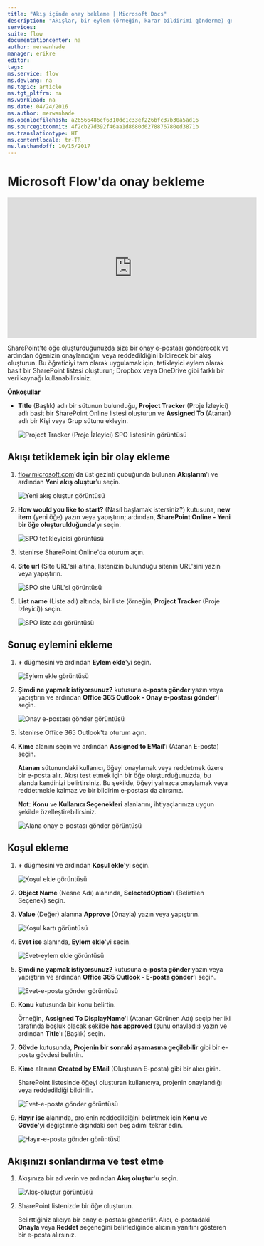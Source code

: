 ```yaml
---
title: "Akış içinde onay bekleme | Microsoft Docs"
description: "Akışlar, bir eylem (örneğin, karar bildirimi gönderme) gerçekleştirmeden önce bir dış olayın gerçekleşmesini (örneğin, kullanıcının değişiklikleri onaylaması veya reddetmesi) bekleyebilir."
services: 
suite: flow
documentationcenter: na
author: merwanhade
manager: erikre
editor: 
tags: 
ms.service: flow
ms.devlang: na
ms.topic: article
ms.tgt_pltfrm: na
ms.workload: na
ms.date: 04/24/2016
ms.author: merwanhade
ms.openlocfilehash: a26566486cf6310dc1c33ef226bfc37b30a5ad16
ms.sourcegitcommit: 4f2cb27d392f46aa1d8680d6278876780ed3871b
ms.translationtype: HT
ms.contentlocale: tr-TR
ms.lasthandoff: 10/15/2017
---
```

# <a name="wait-for-approval-in-microsoft-flow"></a>Microsoft Flow'da onay bekleme
<iframe width="560" height="315" src="https://www.youtube.com/embed/W6oxcYRtW-8?list=PL8nfc9haGeb55I9wL9QnWyHp3ctU2_ThF" frameborder="0" allowfullscreen></iframe>

SharePoint'te öğe oluşturduğunuzda size bir onay e-postası gönderecek ve ardından öğenizin onaylandığını veya reddedildiğini bildirecek bir akış oluşturun. Bu öğreticiyi tam olarak uygulamak için, tetikleyici eylem olarak basit bir SharePoint listesi oluşturun; Dropbox veya OneDrive gibi farklı bir veri kaynağı kullanabilirsiniz.

**Önkoşullar**

* **Title** (Başlık) adlı bir sütunun bulunduğu, **Project Tracker** (Proje İzleyici) adlı basit bir SharePoint Online listesi oluşturun ve **Assigned To** (Atanan) adlı bir Kişi veya Grup sütunu ekleyin.
  
   ![Project Tracker (Proje İzleyici) SPO listesinin görüntüsü](./media/wait-for-approvals/project-tracker.png)

## <a name="add-an-event-to-trigger-the-flow"></a>Akışı tetiklemek için bir olay ekleme
1. [flow.microsoft.com](https://flow.microsoft.com)'da üst gezinti çubuğunda bulunan **Akışlarım**'ı ve ardından **Yeni akış oluştur**'u seçin.
   
    ![Yeni akış oluştur görüntüsü](./media/wait-for-approvals/create-a-new-flow.png)
2. **How would you like to start?** (Nasıl başlamak istersiniz?) kutusuna, **new item** (yeni öğe) yazın veya yapıştırın; ardından, **SharePoint Online - Yeni bir öğe oluşturulduğunda**'yı seçin.
   
    ![SPO tetikleyicisi görüntüsü](./media/wait-for-approvals/send-approval-email-select-2.png)
3. İstenirse SharePoint Online'da oturum açın.
4. **Site url** (Site URL'si) altına, listenizin bulunduğu sitenin URL'sini yazın veya yapıştırın.
   
    ![SPO site URL'si görüntüsü](./media/wait-for-approvals/SPO-site-url.png)
5. **List name** (Liste adı) altında, bir liste (örneğin, **Project Tracker** (Proje İzleyici)) seçin.
   
    ![SPO liste adı görüntüsü](./media/wait-for-approvals/SPO-list-name.png)

## <a name="add-the-resulting-action"></a>Sonuç eylemini ekleme
1. **+** düğmesini ve ardından **Eylem ekle**'yi seçin.
   
    ![Eylem ekle görüntüsü](./media/wait-for-approvals/add-an-action.png)
2. **Şimdi ne yapmak istiyorsunuz?** kutusuna **e-posta gönder** yazın veya yapıştırın ve ardından **Office 365 Outlook - Onay e-postası gönder**'i seçin.
   
    ![Onay e-postası gönder görüntüsü](./media/wait-for-approvals/send-approval-mail.png)
3. İstenirse Office 365 Outlook'ta oturum açın.
4. **Kime** alanını seçin ve ardından **Assigned to EMail**'i (Atanan E-posta) seçin.
   
    **Atanan** sütunundaki kullanıcı, öğeyi onaylamak veya reddetmek üzere bir e-posta alır. Akışı test etmek için bir öğe oluşturduğunuzda, bu alanda kendinizi belirtirsiniz. Bu şekilde, öğeyi yalnızca onaylamak veya reddetmekle kalmaz ve bir bildirim e-postası da alırsınız.
   
    **Not**: **Konu** ve **Kullanıcı Seçenekleri** alanlarını, ihtiyaçlarınıza uygun şekilde özelleştirebilirsiniz.
   
    ![Alana onay e-postası gönder görüntüsü](./media/wait-for-approvals/send-approval-email-to.png)

## <a name="add-a-condition"></a>Koşul ekleme
1. **+** düğmesini ve ardından **Koşul ekle**'yi seçin.
   
    ![Koşul ekle görüntüsü](./media/wait-for-approvals/add-a-condition.png)
2. **Object Name** (Nesne Adı) alanında, **SelectedOption**'ı (Belirtilen Seçenek) seçin.
3. **Value** (Değer) alanına **Approve** (Onayla) yazın veya yapıştırın.
   
    ![Koşul kartı görüntüsü](./media/wait-for-approvals/condition-card-2.png)
4. **Evet ise** alanında, **Eylem ekle**'yi seçin.
   
    ![Evet-eylem ekle görüntüsü](./media/wait-for-approvals/yes-add-an-action.png)
5. **Şimdi ne yapmak istiyorsunuz?** kutusuna **e-posta gönder** yazın veya yapıştırın ve ardından **Office 365 Outlook - E-posta gönder**'i seçin.
   
    ![Evet-e-posta gönder görüntüsü](./media/wait-for-approvals/yes-send-email.png)
6. **Konu** kutusunda bir konu belirtin.
   
    Örneğin, **Assigned To DisplayName**'i (Atanan Görünen Adı) seçip her iki tarafında boşluk olacak şekilde **has approved** (şunu onayladı:) yazın ve ardından **Title**'ı (Başlık) seçin.
7. **Gövde** kutusunda, **Projenin bir sonraki aşamasına geçilebilir** gibi bir e-posta gövdesi belirtin.
8. **Kime** alanına **Created by EMail** (Oluşturan E-posta) gibi bir alıcı girin.
   
    SharePoint listesinde öğeyi oluşturan kullanıcıya, projenin onaylandığı veya reddedildiği bildirilir.
   
    ![Evet-e-posta gönder görüntüsü](./media/wait-for-approvals/if-yes-send-email-card-3.png)
9. **Hayır ise** alanında, projenin reddedildiğini belirtmek için **Konu** ve **Gövde**'yi değiştirme dışındaki son beş adımı tekrar edin.
   
     ![Hayır-e-posta gönder görüntüsü](./media/wait-for-approvals/no-send-email-2.png)

## <a name="finish-and-test-your-flow"></a>Akışınızı sonlandırma ve test etme
1. Akışınıza bir ad verin ve ardından **Akış oluştur**'u seçin.
   
     ![Akış-oluştur görüntüsü](./media/wait-for-approvals/create-flow.png)
2. SharePoint listenizde bir öğe oluşturun.
   
    Belirttiğiniz alıcıya bir onay e-postası gönderilir. Alıcı, e-postadaki **Onayla** veya **Reddet** seçeneğini belirlediğinde alıcının yanıtını gösteren bir e-posta alırsınız. 

